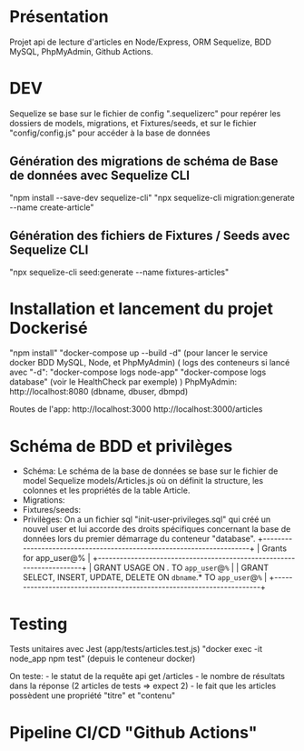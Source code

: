 # Présentation
Projet api de lecture d'articles en Node/Express, ORM Sequelize, BDD MySQL, PhpMyAdmin, Github Actions.


# DEV
Sequelize se base sur le fichier de config ".sequelizerc" pour repérer les dossiers de models, migrations, et Fixtures/seeds, et sur le fichier "config/config.js" pour accéder à la base de données
## Génération des migrations de schéma de Base de données avec Sequelize CLI
"npm install --save-dev sequelize-cli"
"npx sequelize-cli migration:generate --name create-article"
## Génération des fichiers de Fixtures / Seeds avec Sequelize CLI
"npx sequelize-cli seed:generate --name fixtures-articles"

# Installation et lancement du projet Dockerisé
"npm install"
"docker-compose up --build -d" (pour lancer le service docker BDD MySQL, Node, et PhpMyAdmin)
(
    logs des conteneurs si lancé avec "-d": 
        "docker-compose logs node-app"
        "docker-compose logs database" (voir le HealthCheck par exemple)
)
PhpMyAdmin: http://localhost:8080 (dbname, dbuser, dbmpd)

Routes de l'app:
http://localhost:3000
http://localhost:3000/articles


# Schéma de BDD et privilèges
- Schéma: Le schéma de la base de données se base sur le fichier de model Sequelize models/Articles.js où on définit la structure, les colonnes et les propriétés de la table Article.
- Migrations: 
- Fixtures/seeds:
- Privilèges: On a un fichier sql "init-user-privileges.sql" qui créé un nouvel user et lui accorde des droits spécifiques concernant la base de données lors du premier démarrage du conteneur "database".
+----------------------------------------------------------------------+
| Grants for app_user@%                                                |
+----------------------------------------------------------------------+
| GRANT USAGE ON *.* TO `app_user`@`%`                                 |
| GRANT SELECT, INSERT, UPDATE, DELETE ON `dbname`.* TO `app_user`@`%` |
+----------------------------------------------------------------------+


# Testing
Tests unitaires avec Jest (app/tests/articles.test.js)
"docker exec -it node_app npm test" (depuis le conteneur docker)

On teste:
    - le statut de la requête api get /articles
    - le nombre de résultats dans la réponse (2 articles de tests => expect 2)
    - le fait que les articles possèdent une propriété "titre" et "contenu" 

# Pipeline CI/CD "Github Actions"